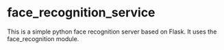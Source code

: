 # face_recognition_service

This is a simple python face recognition server based on Flask. It uses the face_recognition module. 
